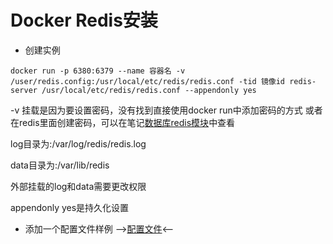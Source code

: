 # Docker Redis安装

- 创建实例
````
docker run -p 6380:6379 --name 容器名 -v /user/redis.config:/usr/local/etc/redis/redis.conf -tid 镜像id redis-server /usr/local/etc/redis/redis.conf --appendonly yes
````
-v 挂载是因为要设置密码，没有找到直接使用docker run中添加密码的方式
或者在redis里面创建密码，可以在笔记[数据库redis模块](/DataBase/Redis/Root.md)中查看

log目录为:/var/log/redis/redis.log

data目录为:/var/lib/redis

外部挂载的log和data需要更改权限

appendonly yes是持久化设置

- 添加一个配置文件样例
-->[配置文件](/DataBase/Redis/Install/redis.conf)<--
